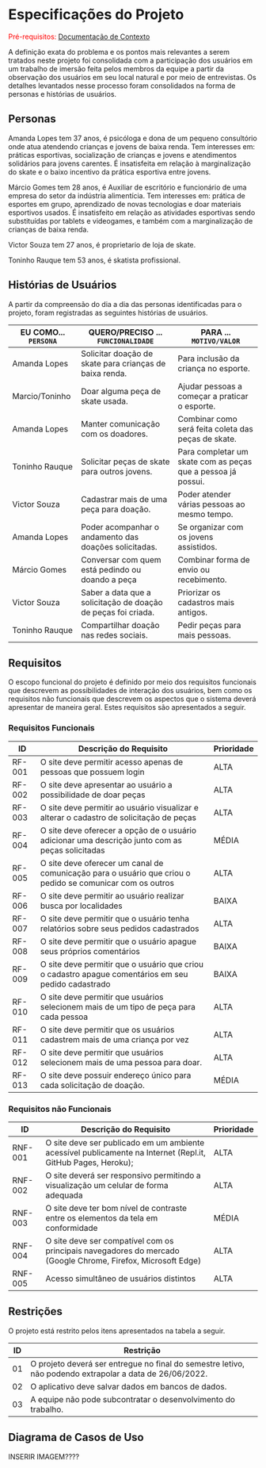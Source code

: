 # Especificações do Projeto

<span style="color:red">Pré-requisitos: <a href="1-Documentação de Contexto.md"> Documentação de Contexto</a></span>

A definição exata do problema e os pontos mais relevantes a serem tratados neste projeto foi consolidada com a participação dos usuários em um trabalho de imersão feita pelos membros da equipe a partir da observação dos usuários em seu local natural e por meio de entrevistas. Os detalhes levantados nesse processo foram consolidados na forma de personas e histórias de usuários. 

## Personas

Amanda Lopes tem 37 anos, é psicóloga e dona de um pequeno consultório onde atua atendendo crianças e jovens de baixa renda. Tem interesses em: práticas esportivas, socialização de crianças e jovens e atendimentos solidários para jovens carentes. É insatisfeita em relação à marginalização do skate e o baixo incentivo da prática esportiva entre jovens.

Márcio Gomes tem 28 anos, é Auxiliar de escritório e funcionário de uma empresa do setor da indústria alimentícia. Tem interesses em: prática de esportes em grupo, aprendizado de novas tecnologias e doar materiais esportivos usados. É insatisfeito em relação as atividades esportivas sendo substituídas por tablets e videogames, e também com a marginalização de crianças de baixa renda.

Victor Souza tem 27 anos, é proprietario de loja de skate.

Toninho Rauque tem 53 anos, é skatista profissional.

## Histórias de Usuários

A partir da compreensão do dia a dia das personas identificadas para o projeto, foram registradas as seguintes histórias de usuários. 

|EU COMO... `PERSONA`| QUERO/PRECISO ... `FUNCIONALIDADE` |PARA ... `MOTIVO/VALOR`                 |
|--------------------|------------------------------------|----------------------------------------|
|Amanda Lopes  | Solicitar doação de skate para crianças de baixa renda.            | Para inclusão da criança no esporte.               |
|Marcio/Toninho       | Doar alguma peça de skate usada.                | Ajudar pessoas a começar a praticar o esporte.  |
|Amanda Lopes|Manter comunicação com os doadores. |Combinar como será feita coleta das peças de skate. |
|Toninho Rauque |Solicitar peças de skate para outros jovens.  |Para completar um skate com as peças que a pessoa já possui.  |
|Victor Souza |Cadastrar mais de uma peça para doação.  |Poder atender várias pessoas ao mesmo tempo.  |
|Amanda Lopes |Poder acompanhar o andamento das doações solicitadas.  |Se organizar com os jovens assistidos. |
|Márcio Gomes |Conversar com quem está pedindo ou doando a peça  |Combinar forma de envio ou recebimento. |
|Victor Souza  |Saber a data que a solicitação de doação de peças foi criada.  |Priorizar os cadastros mais antigos.  |
|Toninho Rauque  |Compartilhar doação nas redes sociais.   |Pedir peças para mais pessoas.  |

## Requisitos

O escopo funcional do projeto é definido por meio dos requisitos funcionais que descrevem as possibilidades de interação dos usuários, bem como os requisitos não funcionais que descrevem os aspectos que o sistema deverá apresentar de maneira geral. Estes requisitos são apresentados a seguir. 

### Requisitos Funcionais

|ID    | Descrição do Requisito  | Prioridade |
|------|-----------------------------------------|----|
|RF-001| O site deve permitir acesso apenas de pessoas que possuem login  | ALTA | 
|RF-002| O site deve apresentar ao usuário a possibilidade de doar peças    | ALTA |
|RF-003| O site deve permitir ao usuário visualizar e alterar o cadastro de solicitação de peças   | ALTA |
|RF-004| O site deve oferecer a opção de o usuário adicionar uma descrição junto com as peças solicitadas    | MÉDIA |
|RF-005| O site deve oferecer um canal de comunicação para o usuário que criou o pedido se comunicar com os outros    | ALTA |
|RF-006| O site deve permitir ao usuário realizar busca por localidades  | BAIXA |
|RF-007| O site deve permitir que o usuário tenha relatórios sobre seus pedidos cadastrados    | ALTA |
|RF-008| O site deve permitir que o usuário apague seus próprios comentários   | BAIXA |
|RF-009| O site deve permitir que o usuário que criou o cadastro apague comentários em seu pedido cadastrado  | BAIXA |
|RF-010| O site deve permitir que usuários selecionem mais de um tipo de peça para cada pessoa    | ALTA |
|RF-011| O site deve permitir que os usuários cadastrem mais de uma criança por vez    | ALTA |
|RF-012| O site deve permitir que usuários selecionem mais de uma pessoa para doar.    | ALTA |
|RF-013| O site deve possuir endereço único para cada solicitação de doação.    | MÉDIA |

### Requisitos não Funcionais

|ID     | Descrição do Requisito  |Prioridade |
|-------|-------------------------|----|
|RNF-001| O site deve ser publicado em um ambiente acessível publicamente na Internet (Repl.it, GitHub Pages, Heroku); | ALTA | 
|RNF-002| O site deverá ser responsivo permitindo a visualização um celular de forma adequada  |  ALTA | 
|RNF-003| O site deve ter bom nível de contraste entre os elementos da tela em conformidade   |  MÉDIA | 
|RNF-004| O site deve ser compatível com os principais navegadores do mercado (Google Chrome, Firefox, Microsoft Edge)  |  ALTA | 
|RNF-005| Acesso simultâneo de usuários distintos  |  ALTA | 

## Restrições

O projeto está restrito pelos itens apresentados na tabela a seguir.

|ID| Restrição                                             |
|--|-------------------------------------------------------|
|01| O projeto deverá ser entregue no final do semestre letivo, não podendo extrapolar a data de  26/06/2022.  |
|02| O aplicativo deve salvar dados em bancos de dados.     |
|03| A equipe não pode subcontratar o desenvolvimento do trabalho.     |

## Diagrama de Casos de Uso

INSERIR IMAGEM????
